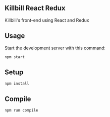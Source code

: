 Killbill React Redux
---
Killbill's front-end using React and Redux

Usage
---
Start the development server with this command:
```
npm start
```

Setup
---
```
npm install
```

Compile
---
```
npm run compile
```
